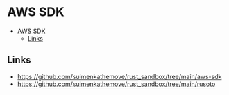 # AWS SDK

- [AWS SDK](#aws-sdk)
  - [Links](#links)

## Links

- <https://github.com/suimenkathemove/rust_sandbox/tree/main/aws-sdk>
- <https://github.com/suimenkathemove/rust_sandbox/tree/main/rusoto>
